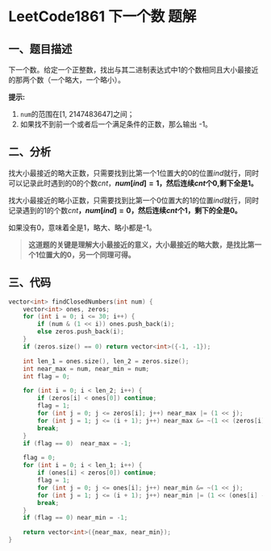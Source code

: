 # LeetCode1861 下一个数 题解

## 一、题目描述

下一个数。给定一个正整数，找出与其二进制表达式中1的个数相同且大小最接近的那两个数（一个略大，一个略小）。

**提示:**

1. `num`的范围在[1, 2147483647]之间；
2. 如果找不到前一个或者后一个满足条件的正数，那么输出 -1。



## 二、分析

找大小最接近的略大正数，只需要找到比第一个1位置大的0的位置$ind$就行，同时可以记录此时遇到的0的个数$cnt$，**$num[ind]=1$，然后连续$cnt$个0,剩下全是1。**

找大小最接近的略小正数，只需要找到比第一个0位置大的1的位置$ind$就行，同时记录遇到的1的个数$cnt$**，$num[ind]=0$，然后连续$cnt$个1，剩下的全是0。**

如果没有0，意味着全是1，略大、略小都是-1。

> **这道题的关键是理解大小最接近的意义，大小最接近的略大数，是找比第一个1位置大的0，另一个同理可得。**



## 三、代码

```c++
vector<int> findClosedNumbers(int num) {
    vector<int> ones, zeros;
    for (int i = 0; i <= 30; i++) {
        if (num & (1 << i)) ones.push_back(i);
        else zeros.push_back(i);
    }
    if (zeros.size() == 0) return vector<int>({-1, -1});

    int len_1 = ones.size(), len_2 = zeros.size();
    int near_max = num, near_min = num;
    int flag = 0;

    for (int i = 0; i < len_2; i++) {
        if (zeros[i] < ones[0]) continue;
        flag = 1;
        for (int j = 0; j <= zeros[i]; j++) near_max |= (1 << j);
        for (int j = 1; j <= (i + 1); j++) near_max &= ~(1 << (zeros[i] - j));
        break;
    }
    if (flag == 0)  near_max = -1;

    flag = 0;
    for (int i = 0; i < len_1; i++) {
        if (ones[i] < zeros[0]) continue;
        flag = 1;
        for (int j = 0; j <= ones[i]; j++) near_min &= ~(1 << j);
        for (int j = 1; j <= (i + 1); j++) near_min |= (1 << (ones[i] - j));
        break;
    }
    if (flag == 0) near_min = -1;

    return vector<int>({near_max, near_min});
}
```

